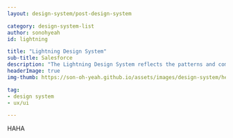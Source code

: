 ```yaml
---
layout: design-system/post-design-system

category: design-system-list
author: sonohyeah
id: lightning

title: "Lightning Design System"
sub-title: Salesforce
description: "The Lightning Design System reflects the patterns and components that underpin the Salesforce product. These patterns and components provide a unified language and consistent look and feel when designing apps and products within the Salesforce ecosystem."
headerImage: true
img-thumb: https://son-oh-yeah.github.io/assets/images/design-system/hero-bkg.png

tag:
- design system
- ux/ui

---
```


HAHA